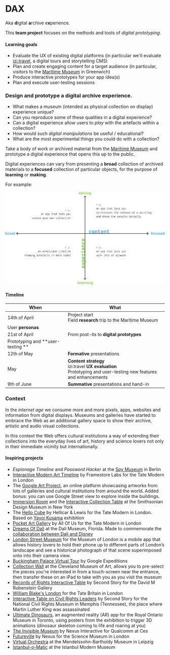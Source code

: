 # DAX

Aka **d**igital **a**rchive e**x**perience.

This **team project** focuses on the methods and tools of *digital prototyping*. 

#### Learning goals

* Evaluate the UX of existing digital platforms (in particular we'll evaluate [izi.travel](https://izi.travel/en), a digital tours and storytelling CMS)
* Plan and create engaging content for a target audience (in particular, visitors to the [Maritime Museum](http://www.rmg.co.uk/national-maritime-museum) in Greenwich)
* Produce interactive prototypes for your app idea(s) 
* Plan and execute user-testing sessions

### Design and prototype a **d**igital **a**rchive e**x**perience.

* What makes a museum (intended as physical collection on display) experience unique? 
* Can you reproduce some of these qualities in a digital experience?
* Can a digital experience allow users to *play* with the artefacts within a collection? 
* How would such *digital manipulations* be useful / educational? 
* What are the most experimental things you could do with a collection? 

Take a body of work or archived material from the [Maritime Museum](http://www.rmg.co.uk/national-maritime-museum) and prototype a digital experience that opens this up to the public.

Digital experiences can vary from presenting a **broad** collection of archived materials to a **focused** collection of particular objects, for the purpose of **learning** or **making**.

For example:

![](assets/experience-content-graph.png)

#### Timeline

When | What
---- | ----
14th of April | Project start <br>Field **research** trip to the Maritime Museum
 | User **personas**
21st of April | From post-its to **digital prototypes**
 | Prototyping and **user-testing **
12th of May | **Formative** presentations
May | **Content strategy** <br>izi.travel **UX evaluation** <br> Prototyping and user-testing new features and enhancements 
9th of June | **Summative** presentations and hand-in

### Context

In the *internet age* we consume more and more pixels, apps, websites and information from digital displays. Museums and galleries have started to embrace the Web as an additional gallery space to show their archive, artistic and audio visual collections. 

In this context the Web offers cultural institutions a way of extending their collections into the everyday lives of art, history and science lovers not only in their immediate vicinity but internationally. 

#### Inspiring projects

* *Espionage Timeline* and *Password Hacker* at the [Spy Museum](http://www.spymuseum.org) in Berlin
* [Interactive Modern Art Timeline](http://www.framestore.com/work/tate-timeline-modern-art) by Framestore Labs for the Tate Modern in London
* The [Google Art Project](https://www.google.com/culturalinstitute/u/0/project/art-project), an online platform showcasing artworks from lots of galleries and cultural institutions from around the world. Added bonus: you can use Google Street view to explore inside the buildings.
* [Immersion Room](http://www.cooperhewitt.org/events/current-exhibitions/immersion-room/) and the [Interactive Collection Table](http://www.cooperhewitt.org/new-experience/) at the Smithsonian Design Museum in New York
* The [Hello Cube](http://www.hellicarandlewis.com/tate-modern) by Hellicar & Lewis for the Tate Modern in London. Based on [Yayoi Kusama](http://www.tate.org.uk/whats-on/tate-modern/exhibition/yayoi-kusama) exhibition
* [Pocket Art Gallery](http://www.allofus.com/work/tate-britain/pocket-gallery-app/) by All Of Us for the Tate Modern in London
* [Dreams Of Dalì](https://www.youtube.com/watch?v=f1eleiocacu) at the Dali Museum, Florida. Made to commemorate the [collaboration between Dalì and Disney](https://www.youtube.com/watch?v=aOUwlLhLpSY)
* [London Street Museum](https://www.youtube.com/watch?v=f1eleiocacu) for the Museum of London is a mobile app that allows history lovers to hold their phone up to different parts of London’s landscape and see a historical photograph of that scene superimposed onto into their camera view. 
* [Buckingham Palace Virtual Tour](https://www.youtube.com/watch?v=gen0ngjjry4) by Google Expeditions
* [Collection Wall](http://www.clevelandart.org/gallery-one/collection-wall) at the Cleveland Museum of Art, allows you to pre-select the pieces you're interested in from a touch-screen near the entrance, then transfer these on an iPad to take with you as you visit the museum
* [Records of Rights Interactive Table](https://www.hetscheepvaartmuseum.nl/) by Second Story for the David M Rubenstein Gallery
* [William Blake's London](http://www.tate.org.uk/context-comment/apps/william-blakes-london) for the Tate Britain in London
* [Interactive Table on Civil Rights Leaders](http://secondstory.com/project/browse/featured-work/ncrm) by Second Story for the National Civil Rights Museum in Memphis (Tennessee), the place where Martin Luther King was assassinated
* [Ultimate Dinosaurs](https://www.youtube.com/watch?v=2zkz3kw5cim), an augmented reality (AR) app for the Royal Ontario Museum in Toronto, using posters from the exhibition to trigger 3D animations (dinosaur skeleton coming to life and roaring at you)
* [The Invisible Museum](http://nexusproductions.com/interactive-arts) by Nexus Interactive for Qualcomm at Ces
* [Futureville](http://nexusproductions.com/work/futureville) by Nexus for the Science Museum in London
* [Virtual Orchestra](https://www.mendelssohn-stiftung.de/r-museum-en.html) at the Mendelssohn-Bartholdy Museum in Leipzig 
* [Istanbul-o-Matic](http://www.pattu.net/project/detail/id/9/) at the Istanbul Modern Museum

<!--

Soundscapes at the NPG
ChristineBot, by students from the MA Culture, Criticism and Curation at CSM. Started from historical material to give Christine (a lady who was a curator at Southbank many years ago) a new life on the Web, making the archive truly accessible. Both because it's online, and because it’s been re-formatted it so that it's relatable to how we consume culture these days.
Creative Journeys at the V&A, a (dead) project Matteo worked on many years ago.
Magic Tate Ball - A Project Amy Jackson-Bruce (Web Media alumna) worked on at Tate, allowing users to shake their mobile phone and receive a Tate artwork that relates to the user’s surroundings. 
Race Against Time - a Tate mobile game where you race through art histories chapters to collect the worlds colour particles (which have been stolen by the evil DR. Greyscale). 
Pocket Art Gallery - An augmented reality app built to allow art lovers to place artworks virtually in their surroundings. 
The Google Art Project (or Art Project by Google) - An online platform showcasing artworks from lots of galleries and cultural institutions from around the world. Added bonus - you can use Google Street view to explore inside the buildings.
Tate Kids 
The Museum of London’s Street Museum - A mobile app that allows history lover to hold their phone up to different parts of London’s landscape and see a historical photograph of that scene superimposed onto into their camera view. 
William Blake Audio Tour of London (Tate) - 
Bloomberg Connects Timeline of Modern Art (In Gallery Interactive Display - Tate Modern). 

-->